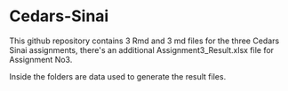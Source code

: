 # Cedars-Sinai

This github repository contains 3 Rmd and 3 md files for the three Cedars Sinai assignments, there's an additional Assignment3_Result.xlsx file for Assignment No3.

Inside the folders are data used to generate the result files.  